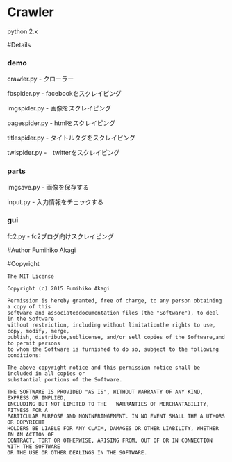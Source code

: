 # Crawler

python 2.x

#Details

### demo
crawler.py - クローラー

fbspider.py - facebookをスクレイピング

imgspider.py - 画像をスクレイピング

pagespider.py - htmlをスクレイピング

titlespider.py - タイトルタグをスクレイピング

twispider.py -　twitterをスクレイピング

### parts
imgsave.py - 画像を保存する

input.py - 入力情報をチェックする

### gui
fc2.py - fc2ブログ向けスクレイピング

#Author
Fumihiko Akagi

#Copyright
  
    The MIT License

    Copyright (c) 2015 Fumihiko Akagi

    Permission is hereby granted, free of charge, to any person obtaining a copy of this
    software and associateddocumentation files (the "Software"), to deal in the Software
    without restriction, including without limitationthe rights to use, copy, modify, merge,
    publish, distribute,sublicense, and/or sell copies of the Software,and to permit persons
    to whom the Software is furnished to do so, subject to the following conditions:

    The above copyright notice and this permission notice shall be included in all copies or 
    substantial portions of the Software.

    THE SOFTWARE IS PROVIDED "AS IS", WITHOUT WARRANTY OF ANY KIND, EXPRESS OR IMPLIED, 
    INCLUDING BUT NOT LIMITED TO THE   WARRANTIES OF MERCHANTABILITY, FITNESS FOR A
    PARTICULAR PURPOSE AND NONINFRINGEMENT. IN NO EVENT SHALL THE A UTHORS OR COPYRIGHT
    HOLDERS BE LIABLE FOR ANY CLAIM, DAMAGES OR OTHER LIABILITY, WHETHER IN AN ACTION OF
    CONTRACT, TORT OR OTHERWISE, ARISING FROM, OUT OF OR IN CONNECTION WITH THE SOFTWARE
    OR THE USE OR OTHER DEALINGS IN THE SOFTWARE.
